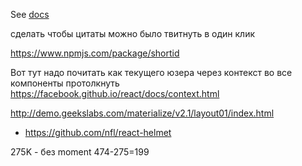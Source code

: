 See [docs](/docs)

сделать чтобы цитаты можно было твитнуть в один клик

https://www.npmjs.com/package/shortid

Вот тут надо почитать как текущего юзера через контекст во все компоненты протолкнуть
https://facebook.github.io/react/docs/context.html

http://demo.geekslabs.com/materialize/v2.1/layout01/index.html
- https://github.com/nfl/react-helmet


275K - без moment 474-275=199

